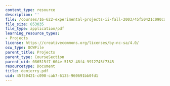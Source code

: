 ```yaml
---
content_type: resource
description: ''
file: /courses/16-622-experimental-projects-ii-fall-2003/45f50421c090cab76135960691bb0fd1_demierry.pdf
file_size: 853035
file_type: application/pdf
learning_resource_types:
- Projects
license: https://creativecommons.org/licenses/by-nc-sa/4.0/
ocw_type: OCWFile
parent_title: Projects
parent_type: CourseSection
parent_uid: 086515f7-604e-5152-48f4-9912745f7345
resourcetype: Document
title: demierry.pdf
uid: 45f50421-c090-cab7-6135-960691bb0fd1
---
```

